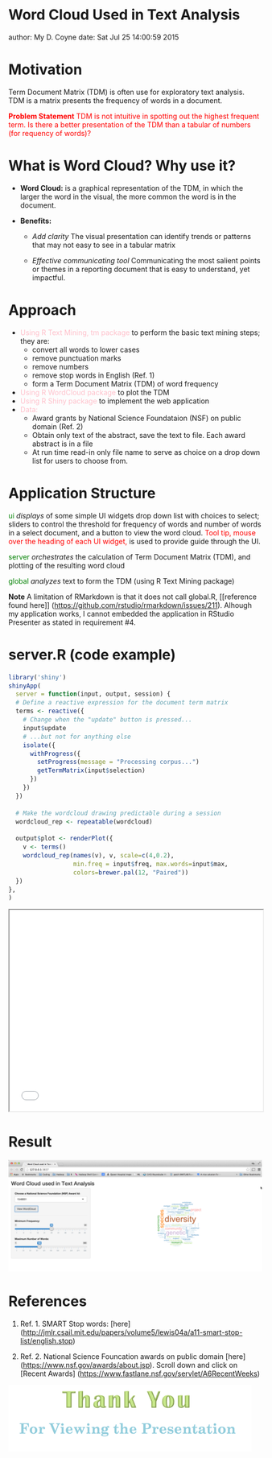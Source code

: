 Word Cloud Used in Text Analysis
========================================================
author: My D. Coyne
date: Sat Jul 25 14:00:59 2015

Motivation
========================================================

Term Document Matrix (TDM) is often use for exploratory text analysis.  TDM is a matrix presents the frequency of words in a document.  

<span style="color:red">**Problem Statement**  TDM is not intuitive in spotting out the highest frequent term.  Is there a better presentation of the TDM than a tabular of numbers (for requency of words)?</span>

What is Word Cloud?  Why use it?
====

- **Word Cloud:** is a graphical representation of the TDM, in which the larger the word in the visual, the more common the word is in the document.  

- **Benefits:**
  - *Add clarity* The visual presentation can identify trends or patterns that may not easy to see in a tabular matrix
  
  - *Effective communicating tool*  Communicating the most salient points or themes in a reporting document that is easy to understand, yet impactful.

Approach
========================================================

- <span style="color:pink">Using R Text Mining, tm package</span> to perform the basic text mining steps; they are:
    - convert all words to lower cases
    - remove punctuation marks
    - remove numbers
    - remove stop words in English (Ref. 1)
    - form a Term Document Matrix (TDM) of word frequency
- <span style="color:pink">Using R WordCloud package</span> to plot the TDM
- <span style="color:pink">Using R Shiny package</span> to implement the web application
- <span style="color:pink">Data:</span> 
    - Award grants by National Science Foundataion (NSF) on public domain (Ref. 2)
    - Obtain only text of the abstract, save the text to file.  Each award abstract is in a file
    - At run time read-in only file name to serve as choice on a drop down list for users to choose from.
    
Application Structure
===
<span style="color:green">ui</span> *displays* of some simple UI widgets drop down list with choices to select; sliders to control the threshold for frequency of words and number of words in a select document, and a button to view the word cloud.  <span style="color:red">Tool tip, mouse over the heading of each UI widget,</span> is used to provide guide through the UI. 

<span style="color:green">server</span> *orchestrates* the calculation of Term Document Matrix (TDM), and plotting of the resulting word cloud

<span style="color:green">global</span> *analyzes* text to form the TDM (using R Text Mining package)

**Note** A limitation of RMarkdown is that it does not call global.R, [[reference found here]] (https://github.com/rstudio/rmarkdown/issues/211).  Alhough my application works,  I cannot embedded the application in RStudio Presenter as stated in requirement #4.  
 


server.R (code example)
========================================================

```r
library('shiny')
shinyApp(
  server = function(input, output, session) {
  # Define a reactive expression for the document term matrix
  terms <- reactive({
    # Change when the "update" button is pressed...
    input$update
    # ...but not for anything else
    isolate({
      withProgress({
        setProgress(message = "Processing corpus...")
        getTermMatrix(input$selection)
      })
    })
  })
  
  # Make the wordcloud drawing predictable during a session
  wordcloud_rep <- repeatable(wordcloud)
  
  output$plot <- renderPlot({
    v <- terms()
    wordcloud_rep(names(v), v, scale=c(4,0.2),
                  min.freq = input$freq, max.words=input$max,
                  colors=brewer.pal(12, "Paired"))
  })
},
)
```

<!--html_preserve--><iframe src="appf5e1c9389535b3ff8ae4f264b776ac5a/?w=&amp;__subapp__=1" width="100%" height="400" class="shiny-frame"></iframe><!--/html_preserve-->

Result
=========

![my App](./images/1548001_wodcloud.png)


References
========================================================
1.  Ref.  1.  SMART Stop words: [here] (http://jmlr.csail.mit.edu/papers/volume5/lewis04a/a11-smart-stop-list/english.stop)

2. Ref. 2. National Science Founcation awards on public domain [here] (https://www.nsf.gov/awards/about.jsp).  Scroll down  and click on  [Recent Awards] (https://www.fastlane.nsf.gov/servlet/A6RecentWeeks)


![Thank You](images/thankyou.png)



